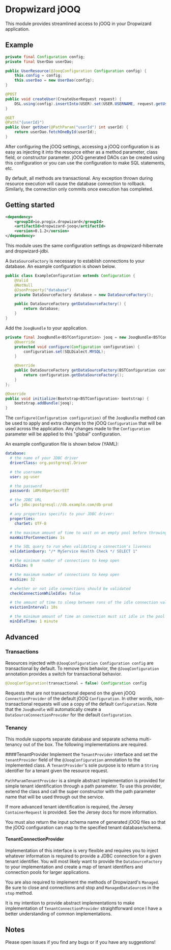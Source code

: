 # Dropwizard jOOQ

This module provides streamlined access to jOOQ in your Dropwizard application.

## Example

```java
private final Configuration config;
private final UserDao userDao;

public UserResource(@JooqConfiguration Configuration config) {
    this.config = config;
    this.userDao = new UserDao(config);
}

@POST
public void createUser(CreateUserRequest request) {
    DSL.using(config).insertInto(USER).set(USER.USERNAME, request.getUsername()).execute();
}

@GET
@Path("{userId}")
public User getUser(@PathParam("userId") int userId) {
    return userDao.fetchOneById(userId);
}
```

After configuring the jOOQ settings, accessing a jOOQ configuration is as easy as injecting it
into the resource either as a method parameter, class field, or constructor parameter.
jOOQ generated DAOs can be created using this configuration or you can use the configuration
to make SQL statements, etc.

By default, all methods are transactional. Any exception thrown during resource execution will cause
the database connection to rollback. Similarly, the connection only commits once execution has completed.

## Getting started

```xml
<dependency>
    <groupId>io.progix.dropwizard</groupId>
    <artifactId>dropwizard-jooq</artifactId>
    <version>0.1.2</version>
</dependency>
```

This module uses the same configuration settings as dropwizard-hibernate and dropwizard-jdbi.

A `DataSourceFactory` is necessary to establish connections to your database. An example configuration
is shown below.

```java
public class ExampleConfiguration extends Configuration {
    @Valid
    @NotNull
    @JsonProperty("database")
    private DataSourceFactory database = new DataSourceFactory();

    public DataSourceFactory getDataSourceFactory() {
        return database;
    }
}
```

Add the `JooqBundle` to your application.

```java
private final JooqBundle<BSTConfiguration> jooq = new JooqBundle<BSTConfiguration>() {
    @Override
    protected void configure(Configuration configuration) {
        configuration.set(SQLDialect.MYSQL);
    }

    @Override
    public DataSourceFactory getDataSourceFactory(BSTConfiguration configuration) {
        return configuration.getDataSourceFactory();
    }
};

@Override
public void initialize(Bootstrap<BSTConfiguration> bootstrap) {
    bootstrap.addBundle(jooq);
}
```

The `configure(Configuration configuration)` of the `JooqBundle` method can be used to apply and extra changes to the
jOOQ `Configuration` that will be used across the application. Any changes made to the `Configuration` parameter
will be applied to this "global" configuration.

An example configuration file is shown below (YAML):

```yaml
database:
  # the name of your JDBC driver
  driverClass: org.postgresql.Driver

  # the username
  user: pg-user

  # the password
  password: iAMs00perSecrEET

  # the JDBC URL
  url: jdbc:postgresql://db.example.com/db-prod

  # any properties specific to your JDBC driver:
  properties:
    charSet: UTF-8

  # the maximum amount of time to wait on an empty pool before throwing an exception
  maxWaitForConnection: 1s

  # the SQL query to run when validating a connection's liveness
  validationQuery: "/* MyService Health Check */ SELECT 1"

  # the minimum number of connections to keep open
  minSize: 8

  # the maximum number of connections to keep open
  maxSize: 32

  # whether or not idle connections should be validated
  checkConnectionWhileIdle: false

  # the amount of time to sleep between runs of the idle connection validation, abandoned cleaner and idle pool resizing
  evictionInterval: 10s

  # the minimum amount of time an connection must sit idle in the pool before it is eligible for eviction
  minIdleTime: 1 minute
```

## Advanced

### Transactions

Resources injected with `@JooqConfiguration Configuration config` are transactional by default.
To remove this behavior, the `@JooqConfiguration` annotation provides a switch for transactional behavior.

```java
@JooqConfiguration(transactional = false) Configuration config
```
Requests that are not transactional depend on the given jOOQ `ConnectionProvider` of the default jOOQ `Configuration`.
In other words, non-transactional requests will use a copy of the default `Configuration`. Note that the `JooqBundle` will
automatically create a `DataSourceConnectionProvider` for the default `Configuration`.

### Tenancy

This module supports separate database and separate schema multi-tenancy out of the box. The following
implementations are required.

####TenantProvider
Implement the `TenantProvider` interface and set the `tenantProvider` field of the `@JooqConfiguration` annotation
to the implemented class. A `TenantProvider`'s sole purpose is to return a `String` identifier for a tenant given
the resource request.

`PathParamTenantProvider` is a simple abstract implementation is provided for simple tenant identification through
a path parameter. To use this provider, extend the class and call the super constructor with the path parameter name
that will be used through out the service.

If more advanced tenant identification is required, the Jersey `ContainerRequest` is provided. See the Jersey
docs for more information.

You must also return the input schema name of generated jOOQ files so that the jOOQ configuration can map
to the specified tenant database/schema.

#### TenantConnectionProvider
Implementation of this interface is very flexible and requires you to inject whatever information is required
to provide a JDBC connection for a given tenant identifier. You will most likely want to provide the
`DataSourceFactory` to your implementation and create a map of tenant identifiers and connection pools
for larger applications.

You are also required to implement the methods of Dropwizard's `Managed`. Be sure to close and connections
and stop and `ManagedDataSource`s in the `stop` method.

It is my intention to provide abstract implementations to make implementation of `TenantConnectionProvider`
straightforward once I have a better understanding of common implementations.

## Notes
Please open issues if you find any bugs or if you have any suggestions!
